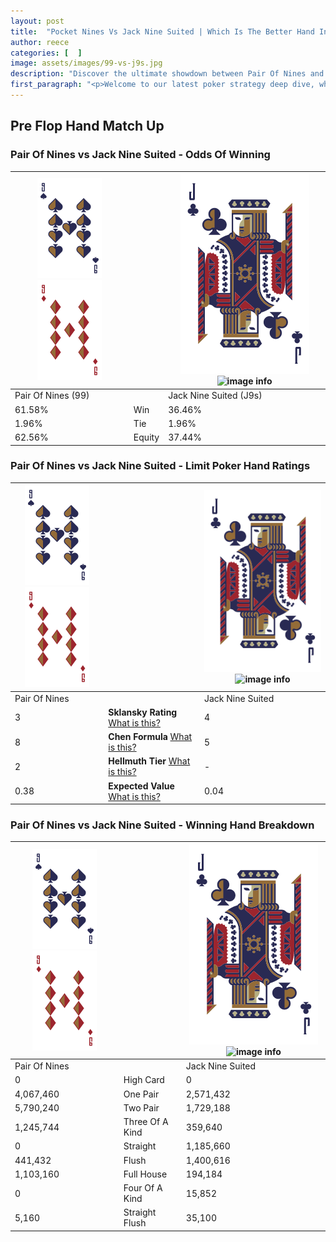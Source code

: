 ```yaml
---
layout: post
title:  "Pocket Nines Vs Jack Nine Suited | Which Is The Better Hand In Poker? A Complete Guide"
author: reece
categories: [  ]
image: assets/images/99-vs-j9s.jpg
description: "Discover the ultimate showdown between Pair Of Nines and Jack Nine Suited in poker! Uncover the odds, strategies, and scenarios where one hand triumphs over the other. Get ready to up your poker game with this thrilling analysis."
first_paragraph: "<p>Welcome to our latest poker strategy deep dive, where we're pitting two distinct hands against each other in a high-stakes showdown: Pair Of Nines vs Jack Nine Suited.</p><p>In the dynamic world of poker, every decision counts, and knowing which hand holds the upper hand is key to your success at the table.</p><p>In this article, we'll dissect these two hands, explore the scenarios where one dominates the other, and equip you with the knowledge to make strategic choices that can tip the odds in your favor.</p><p>Get ready to unravel the intriguing dynamics of these poker hands and elevate your game to new heights.</p>"
---
```




[comment]: # (sp0)

## Pre Flop Hand Match Up

<div class="table hand-ratings" markdown="1"> 



### Pair Of Nines vs Jack Nine Suited - Odds Of Winning


    
| ![image info](assets/images/hand1/9.png) ![image info](assets/images/hand1/9o.png) |  | ![image info](assets/images/hand2/J.png) ![image info](assets/images/hand2/9s.png) |
| -------- | -------- | -------- |
| Pair Of Nines (99) |  | Jack Nine Suited (J9s) |
| 61.58% | Win | 36.46% |
| 1.96% | Tie | 1.96% |
| 62.56% | Equity | 37.44% |




[comment]: # (sp1)



### Pair Of Nines vs Jack Nine Suited - Limit Poker Hand Ratings


    
| ![image info](assets/images/hand1/9.png) ![image info](assets/images/hand1/9o.png) |  | ![image info](assets/images/hand2/J.png) ![image info](assets/images/hand2/9s.png) |
| -------- | -------- | -------- |
| Pair Of Nines |  | Jack Nine Suited |
| 3 | **Sklansky Rating** [What is this?](/sklansky-rating-explained) | 4 |
| 8 | **Chen Formula** [What is this?](/chen-formula-explained) | 5 |
| 2 | **Hellmuth Tier** [What is this?](/Hellmuth-tier-explained) | - |
| 0.38 | **Expected Value** [What is this?](/expected-value-explained) | 0.04 |




[comment]: # (sp2)



### Pair Of Nines vs Jack Nine Suited - Winning Hand Breakdown


    
| ![image info](assets/images/hand1/9.png) ![image info](assets/images/hand1/9o.png) |  | ![image info](assets/images/hand2/J.png) ![image info](assets/images/hand2/9s.png) |
| -------- | -------- | -------- |
| Pair Of Nines |  | Jack Nine Suited |
| 0 | High Card | 0 |
| 4,067,460 | One Pair | 2,571,432 |
| 5,790,240 | Two Pair | 1,729,188 |
| 1,245,744 | Three Of A Kind | 359,640 |
| 0 | Straight | 1,185,660 |
| 441,432 | Flush | 1,400,616 |
| 1,103,160 | Full House | 194,184 |
| 0 | Four Of A Kind | 15,852 |
| 5,160 | Straight Flush | 35,100 |




[comment]: # (sp3)



</div>

[comment]: # (sp4)



[comment]: # (sp5)

